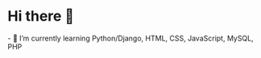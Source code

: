 <h1> Hi there 👋 </h1>
- 🌱 I’m currently learning Python/Django, HTML, CSS, JavaScript, MySQL, PHP
<!--
**MidnightRoam/MidnightRoam** is a ✨ _special_ ✨ repository because its `README.md` (this file) appears on your GitHub profile.

Here are some ideas to get you started:

- 🌱 I’m currently learning ... Python/Django, HTML, CSS, JavaScript, MySQL, PHP
- 👯 I’m looking to collaborate on ...
- 🤔 I’m looking for help with ...
- 💬 Ask me about ...
- 📫 How to reach me: ...
- 😄 Pronouns: ...
- ⚡ Fun fact: ...
-->
